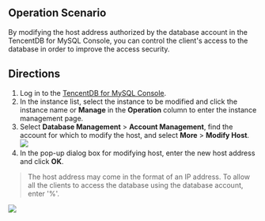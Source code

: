 ## Operation Scenario
By modifying the host address authorized by the database account in the TencentDB for MySQL Console, you can control the client's access to the database in order to improve the access security.

## Directions
1. Log in to the [TencentDB for MySQL Console](https://console.cloud.tencent.com/cdb).
2. In the instance list, select the instance to be modified and click the instance name or **Manage** in the **Operation** column to enter the instance management page.
3. Select **Database Management** > **Account Management**, find the account for which to modify the host, and select **More** > **Modify Host**.
![](https://main.qcloudimg.com/raw/9f6a4add3bde860cde8c9565f4f0a3d5.png)
4. In the pop-up dialog box for modifying host, enter the new host address and click **OK**.
>The host address may come in the format of an IP address. To allow all the clients to access the database using the database account, enter '%'.
>
![](https://main.qcloudimg.com/raw/113ed501aa7687c9812da29e9314daeb.png)


